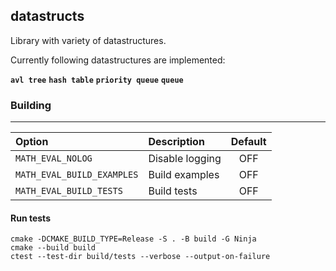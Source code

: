 ## datastructs

Library with variety of datastructures.

Currently following datastructures are implemented:

**`avl tree`** **`hash table`** **`priority queue`** **`queue`**

### Building

---

| Option                     | Description     | Default |
| :------------------------- | :-------------- | :-----: |
| `MATH_EVAL_NOLOG`          | Disable logging |   OFF   |
| `MATH_EVAL_BUILD_EXAMPLES` | Build examples  |   OFF   |
| `MATH_EVAL_BUILD_TESTS`    | Build tests     |   OFF   |

#### Run tests

    cmake -DCMAKE_BUILD_TYPE=Release -S . -B build -G Ninja
    cmake --build build
    ctest --test-dir build/tests --verbose --output-on-failure
